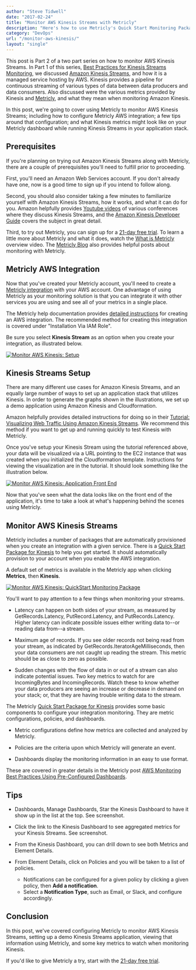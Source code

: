 ```yaml
---
author: "Steve Tidwell"
date: "2017-02-24"
title: "Monitor AWS Kinesis Streams with Metricly"
description: "Here's how to use Metricly's Quick Start Monitoring Package to monitor AWS Kinesis, and what those metrics might look like on your Metricly dashboard."
category: "DevOps"
url: "/monitor-aws-kinesis/"
layout: "single"
---
```



This post is Part 2 of a two part series on how to monitor AWS Kinesis Streams. In Part 1 of this series, [Best Practices for Kinesis Streams Monitoring](/analyzing-aws-kinesis-streams-metrics), we discussed [Amazon Kinesis Streams](https://aws.amazon.com/kinesis/streams/), and how it is a managed service hosting by AWS. Kinesis provides a pipeline for continuous streaming of various types of data between data producers and data consumers. Also discussed were the various metrics provided by Kinesis and [Metricly](/product), and what they mean when monitoring Amazon Kinesis.

In this post, we're going to cover using Metricly to monitor AWS Kinesis Streams; including how to configure Metricly AWS integration; a few tips around that configuration; and what Kinesis metrics might look like on your Metricly dashboard while running Kinesis Streams in your application stack.

Prerequisites
-------------

If you're planning on trying out Amazon Kinesis Streams along with Metricly, there are a couple of prerequisites you'll need to fulfill prior to proceeding.

First, you'll need an Amazon Web Services account. If you don't already have one, now is a good time to sign up if you intend to follow along.

Second, you should also consider taking a few minutes to familiarize yourself with Amazon Kinesis Streams, how it works, and what it can do for you. Amazon helpfully provides [Youtube videos](https://www.youtube.com/watch?v=7bhXafN9uNg) of various conferences where they discuss Kinesis Streams, and the [Amazon Kinesis Developer Guide](http://docs.aws.amazon.com/streams/latest/dev/introduction.html) covers the subject in great detail.

Third, to try out Metricly, you can sign up for a [21-day free trial](/signup). To learn a little more about Metricly and what it does, watch the [What is Metricly](/netuitive-overview) overview video. The [Metricly Blog](/blog) also provides helpful posts about monitoring with Metricly.

Metricly AWS Integration
-------------------------

Now that you've created your Metricly account, you'll need to create a [Metricly integration](/integrations) with your AWS account. One advantage of using Metricly as your monitoring solution is that you can integrate it with other services you are using and see all of your metrics in a single place.

The Metricly help documentation provides [detailed instructions](https://help.app.netuitive.com/Content/Integrations/aws.htm) for creating an AWS integration. The recommended method for creating this integration is covered under "Installation Via IAM Role".

Be sure you select **Kinesis Stream** as an option when you create your integration, as illustrated below.

[![Monitor AWS Kinesis: Setup](/wp-content/uploads/2017/07/Screen-Shot-2017-02-24-at-9.48.31-AM.png)](/wp-content/uploads/2017/07/Screen-Shot-2017-02-24-at-9.48.31-AM.png)

Kinesis Streams Setup
---------------------

There are many different use cases for Amazon Kinesis Streams, and an equally large number of ways to set up an application stack that utilizes Kinesis. In order to generate the graphs shown in the illustrations, we set up a demo application using Amazon Kinesis and Cloudformation.

Amazon helpfully provides detailed instructions for doing so in their [Tutorial: Visualizing Web Traffic Using Amazon Kinesis Streams](http://docs.aws.amazon.com/streams/latest/dev/kinesis-sample-application.html). We recommend this method if you want to get up and running quickly to test Kinesis with Metricly.

Once you've setup your Kinesis Stream using the tutorial referenced above, your data will be visualized via a URL pointing to the EC2 instance that was created when you initialized the Cloudformation template. Instructions for viewing the visualization are in the tutorial. It should look something like the illustration below.

[![Monitor AWS Kinesis: Application Front End](/wp-content/uploads/2017/07/Screen-Shot-2017-02-24-at-9.54.27-AM-1024x653.png)](/wp-content/uploads/2017/07/Screen-Shot-2017-02-24-at-9.54.27-AM.png)

Now that you've seen what the data looks like on the front end of the application, it's time to take a look at what's happening behind the scenes using Metricly.

Monitor AWS Kinesis Streams
---------------------------

Metricly includes a number of packages that are automatically provisioned when you create an integration with a given service. There is a [Quick Start Package for Kinesis](https://github.com/netuitive-community-packages/netuitive-packages-aws-kinesis) to help you get started. It should automatically provision to your account when you enable the AWS integration.

A default set of metrics is available in the Metricly app when clicking **Metrics**, then **Kinesis**.

[![Monitor AWS Kinesis: QuickStart Monitoring Package](/wp-content/uploads/2017/07/Screen-Shot-2017-02-24-at-10.02.18-AM-1024x494.png)](/wp-content/uploads/2017/07/Screen-Shot-2017-02-24-at-10.02.18-AM.png)

You'll want to pay attention to a few things when monitoring your streams.

-   Latency can happen on both sides of your stream, as measured by GetRecords.Latency, PutRecord.Latency, and PutRecords.Latency. Higher latency can indicate possible issues either writing data to--or reading data from--a stream.

-   Maximum age of records. If you see older records not being read from your stream, as indicated by GetRecords.IteratorAgeMilliseconds, then your data consumers are not caught up reading the stream. This metric should be as close to zero as possible.

-   Sudden changes with the flow of data in or out of a stream can also indicate potential issues. Two key metrics to watch for are IncomingBytes and IncomingRecords. Watch these to know whether your data producers are seeing an increase or decrease in demand on your stack; or, that they are having trouble writing data to the stream.

The Metricly [Quick Start Package for Kinesis](https://github.com/netuitive-community-packages/netuitive-packages-aws-kinesis) provides some basic components to configure your integration monitoring. They are metric configurations, policies, and dashboards.

-   Metric configurations define how metrics are collected and analyzed by Metricly.

-   Policies are the criteria upon which Metricly will generate an event.

-   Dashboards display the monitoring information in an easy to use format.

These are covered in greater details in the Metricly post [AWS Monitoring Best Practices Using Pre-Configured Dashboards](/aws-monitoring-best-practices-using-pre-configured-dashboards).

Tips
----

-   Dashboards, Manage Dashboards, Star the Kinesis Dashboard to have it show up in the list at the top. See screenshot.

-   Click the link to the Kinesis Dashboard to see aggregated metrics for your Kinesis Streams. See screenshot.

-   From the Kinesis Dashboard, you can drill down to see both Metrics and Element Details.

-   From Element Details, click on Policies and you will be taken to a list of policies.
    -   Notifications can be configured for a given policy by clicking a given policy, then **Add a notification**.
    -   Select a **Notification Type**, such as Email, or Slack, and configure accordingly.

Conclusion
----------

In this post, we've covered configuring Metricly to monitor AWS Kinesis Streams, setting up a demo Kinesis Streams application, viewing that information using Metricly, and some key metrics to watch when monitoring Kinesis.

If you'd like to give Metricly a try, start with the [21-day free trial](/signup).
